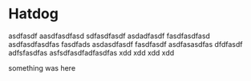 # Hatdog



asdfasdf
aasdfasdfasd
sdfasdfasdf
asdadfasdf
fasdfasdfasd
asdfasdfasdfas
fasdfads
asdasdfasdf
fasdfasdf
asdfasasdfas
dfdfasdf
adfsfasdfas
asfsdfasdfadfasdfas
xdd
xdd
xdd
xdd


something was here
